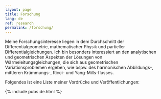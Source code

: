 ```yaml
---
layout: page
title: Forschung
lang: de
ref: research
permalink: /forschung/
---
```


Meine Forschungsinteresse liegen in dem Durchschnitt der Differentialgeometrie, mathematischer Physik und partieller Differentialgleichungen. Ich bin besonders interessiert an den analytischen und geometrischen Aspekten der Lösungen von Wärmeleitungsgleichungen, die sich aus geometrischen Variationsproblemen ergeben, wie bspw. des harmonischen Abbildungs-, mittleren Krümmungs-, Ricci- und Yang-Mills-flusses.

Folgendes ist eine Liste meiner Vordrücke und Veröffentlichungen:

{% include pubs.de.html %}
